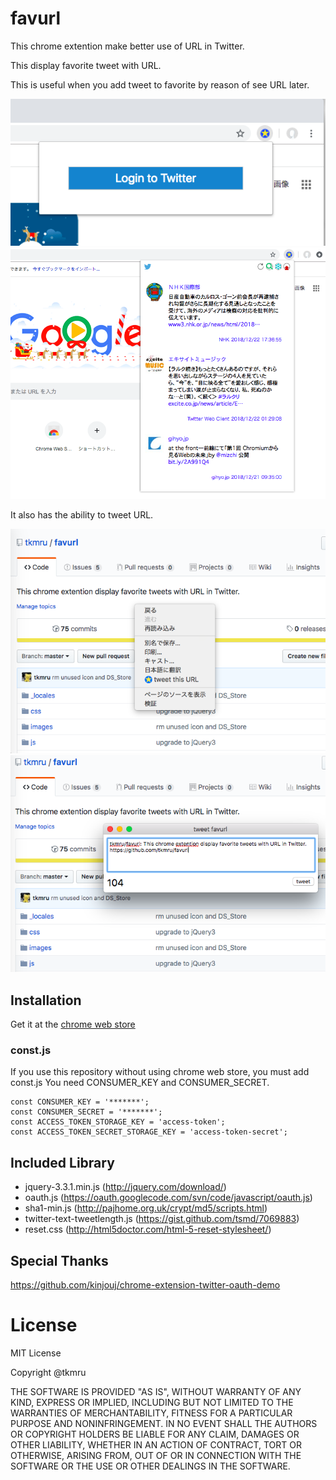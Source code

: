 # favurl

This chrome extention make better use of URL in Twitter.

This display favorite tweet with URL.

This is useful when you add tweet to favorite by reason of see URL later.

![login](./screenshot/login.png)
![popup](./screenshot/popup.png)

It also has the ability to tweet URL.

![showTweetWindow](./screenshot/showTweetWindow.png)
![tweetWindow](./screenshot/tweetWindow.png)

## Installation

Get it at the [chrome web store](https://chrome.google.com/webstore/detail/favurl/bkgheafjpigbhblaobcdfobilcmpjglb?utm_source=chrome-ntp-icon)

### const.js
If you use this repository without using chrome web store, you must add const.js
You need CONSUMER_KEY and CONSUMER_SECRET.

```
const CONSUMER_KEY = '*******';
const CONSUMER_SECRET = '*******';
const ACCESS_TOKEN_STORAGE_KEY = 'access-token';
const ACCESS_TOKEN_SECRET_STORAGE_KEY = 'access-token-secret';
```

## Included Library

- jquery-3.3.1.min.js (http://jquery.com/download/)
- oauth.js (https://oauth.googlecode.com/svn/code/javascript/oauth.js)
- sha1-min.js (http://pajhome.org.uk/crypt/md5/scripts.html)
- twitter-text-tweetlength.js (https://gist.github.com/tsmd/7069883)
- reset.css (http://html5doctor.com/html-5-reset-stylesheet/)

## Special Thanks

https://github.com/kinjouj/chrome-extension-twitter-oauth-demo

# License
MIT License

Copyright @tkmru

THE SOFTWARE IS PROVIDED "AS IS", WITHOUT WARRANTY OF ANY KIND, EXPRESS OR IMPLIED, INCLUDING BUT NOT LIMITED TO THE WARRANTIES OF MERCHANTABILITY, FITNESS FOR A PARTICULAR PURPOSE AND NONINFRINGEMENT. IN NO EVENT SHALL THE AUTHORS OR COPYRIGHT HOLDERS BE LIABLE FOR ANY CLAIM, DAMAGES OR OTHER LIABILITY, WHETHER IN AN ACTION OF CONTRACT, TORT OR OTHERWISE, ARISING FROM, OUT OF OR IN CONNECTION WITH THE SOFTWARE OR THE USE OR OTHER DEALINGS IN THE SOFTWARE.
